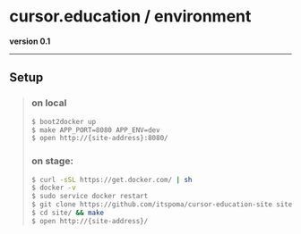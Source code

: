 # cursor.education / environment
**version 0.1**

-----------------------------------------------

## Setup

> ### on local
>
> ```bash
> $ boot2docker up
> $ make APP_PORT=8080 APP_ENV=dev
> $ open http://{site-address}:8080/
> ```
> 
> ### on stage:
> ```bash
> $ curl -sSL https://get.docker.com/ | sh
> $ docker -v
> $ sudo service docker restart
> $ git clone https://github.com/itspoma/cursor-education-site site/
> $ cd site/ && make
> $ open http://{site-address}/
> ```

[]()